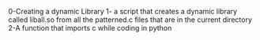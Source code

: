 0-Creating a dynamic Library
1- a script that creates a dynamic library called liball.so from all the 
patterned.c files that are in the current directory
2-A function that imports c while coding in python
